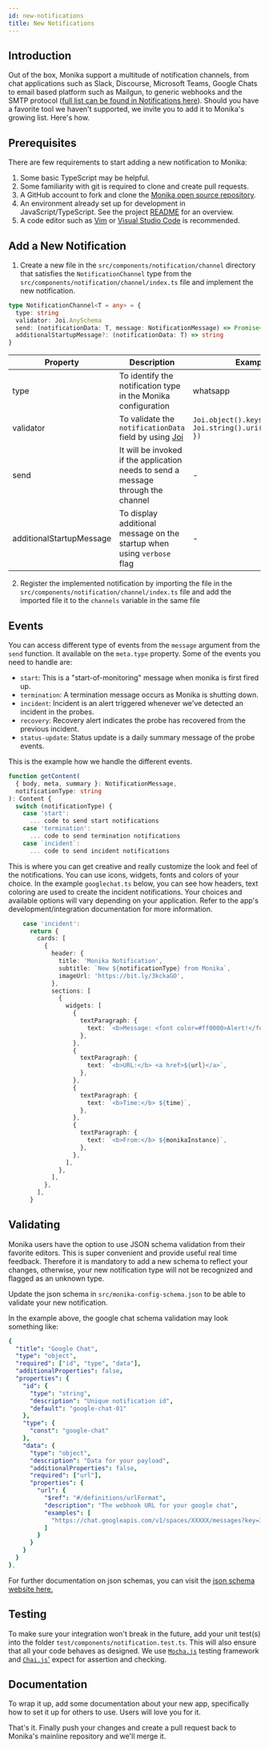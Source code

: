 ```yaml
---
id: new-notifications
title: New Notifications
---
```


## Introduction

Out of the box, Monika support a multitude of notification channels, from chat applications such as Slack, Discourse, Microsoft Teams, Google Chats to email based platform such as Mailgun, to generic webhooks and the SMTP protocol ([full list can be found in Notifications here](https://monika.hyperjump.tech/guides/notifications)). Should you have a favorite tool we haven't supported, we invite you to add it to Monika's growing list. Here's how.

## Prerequisites

There are few requirements to start adding a new notification to Monika:

1. Some basic TypeScript may be helpful.
2. Some familiarity with git is required to clone and create pull requests.
3. A GitHub account to fork and clone the [Monika open source repository](https://github.com/hyperjumptech/monika).
4. An environment already set up for development in JavaScript/TypeScript. See the project [README](https://github.com/hyperjumptech/monika/blob/main/README.md) for an overview.
5. A code editor such as [Vim](https://www.vim.org/) or [Visual Studio Code](https://code.visualstudio.com/) is recommended.

## Add a New Notification

1. Create a new file in the `src/components/notification/channel` directory that satisfies the `NotificationChannel` type from the `src/components/notification/channel/index.ts` file and implement the new notification.

```typescript
type NotificationChannel<T = any> = {
  type: string
  validator: Joi.AnySchema
  send: (notificationData: T, message: NotificationMessage) => Promise<void>
  additionalStartupMessage?: (notificationData: T) => string
}
```

| Property                 | Description                                                                            | Example                                                     |
| ------------------------ | -------------------------------------------------------------------------------------- | ----------------------------------------------------------- |
| type                     | To identify the notification type in the Monika configuration                          | whatsapp                                                    |
| validator                | To validate the `notificationData` field by using [Joi](https://github.com/hapijs/joi) | `Joi.object().keys({ url: Joi.string().uri().required() })` |
| send                     | It will be invoked if the application needs to send a message through the channel      | -                                                           |
| additionalStartupMessage | To display additional message on the startup when using `verbose` flag                 | -                                                           |

2. Register the implemented notification by importing the file in the `src/components/notification/channel/index.ts` file and add the imported file it to the `channels` variable in the same file

## Events

You can access different type of events from the `message` argument from the `send` function. It available on the `meta.type` property. Some of the events you need to handle are:

- `start`: This is a "start-of-monitoring" message when monika is first fired up.
- `termination`: A termination message occurs as Monika is shutting down.
- `incident`: Incident is an alert triggered whenever we've detected an incident in the probes.
- `recovery`: Recovery alert indicates the probe has recovered from the previous incident.
- `status-update`: Status update is a daily summary message of the probe events.

This is the example how we handle the different events.

```typescript
function getContent(
  { body, meta, summary }: NotificationMessage,
  notificationType: string
): Content {
  switch (notificationType) {
    case 'start':
      ... code to send start notifications
    case 'termination':
      ... code to send termination notifications
    case `incident`:
      ... code to send incident notifications

```

This is where you can get creative and really customize the look and feel of the notifications. You can use icons, widgets, fonts and colors of your choice. In the example `googlechat.ts` below, you can see how headers, text coloring are used to create the incident notifications. Your choices and available options will vary depending on your application. Refer to the app's development/integration documentation for more information.

```typescript
    case 'incident':
      return {
        cards: [
          {
            header: {
              title: 'Monika Notification',
              subtitle: `New ${notificationType} from Monika`,
              imageUrl: 'https://bit.ly/3kckaGO',
            },
            sections: [
              {
                widgets: [
                  {
                    textParagraph: {
                      text: `<b>Message: <font color=#ff0000>Alert!</font></b> ${summary}`,
                    },
                  },
                  {
                    textParagraph: {
                      text: `<b>URL:</b> <a href>${url}</a>`,
                    },
                  },
                  {
                    textParagraph: {
                      text: `<b>Time:</b> ${time}`,
                    },
                  },
                  {
                    textParagraph: {
                      text: `<b>From:</b> ${monikaInstance}`,
                    },
                  },
                ],
              },
            ],
          },
        ],
      }
```

## Validating

Monika users have the option to use JSON schema validation from their favorite editors. This is super convenient and provide useful real time feedback. Therefore it is mandatory to add a new schema to reflect your changes, otherwise, your new notification type will not be recognized and flagged as an unknown type.

Update the json schema in `src/monika-config-schema.json` to be able to validate your new notification.

In the example above, the google chat schema validation may look something like:

```yaml
{
  "title": "Google Chat",
  "type": "object",
  "required": ["id", "type", "data"],
  "additionalProperties": false,
  "properties": {
    "id": {
      "type": "string",
      "description": "Unique notification id",
      "default": "google-chat-01"
    },
    "type": {
      "const": "google-chat"
    },
    "data": {
      "type": "object",
      "description": "Data for your payload",
      "additionalProperties": false,
      "required": ["url"],
      "properties": {
        "url": {
          "$ref": "#/definitions/urlFormat",
          "description": "The webhook URL for your google chat",
          "examples": [
            "https://chat.googleapis.com/v1/spaces/XXXXX/messages?key=1122334455"
          ]
        }
      }
    }
  }
},
```

For further documentation on json schemas, you can visit the [json schema website here.](https://json-schema.org/)

## Testing

To make sure your integration won't break in the future, add your unit test(s) into the folder `test/components/notification.test.ts`. This will also ensure that all your code behaves as designed. We use [`Mocha.js`](https://mochajs.org/) testing framework and [`Chai.js`'](https://www.chaijs.com/) expect for assertion and checking.

## Documentation

To wrap it up, add some documentation about your new app, specifically how to set it up for others to use. Users will love you for it.

That's it. Finally push your changes and create a pull request back to Monika's mainline repository and we'll merge it.
